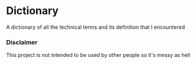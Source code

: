 # Dictionary

A dictionary of all the technical terms and its definition that I encountered

### Disclaimer

This project is not intended to be used by other people so it's messy as hell
